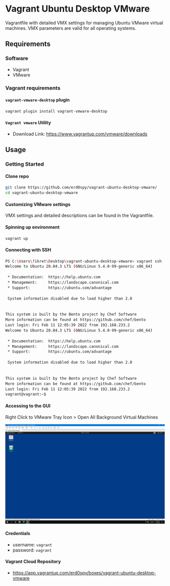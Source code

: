 # **Vagrant Ubuntu Desktop VMware**

Vagrantfile with detailed VMX settings for managing Ubuntu VMware virtual machines. VMX parameters are valid for all operating systems.

## **Requirements**

### **Software**

- Vagrant
- VMware

### **Vagrant requirements**

#### `vagrant-vmware-desktop` plugin

```bash
vagrant plugin install vagrant-vmware-desktop
```

#### `Vagrant vmware` Utility

- Download Link: https://www.vagrantup.com/vmware/downloads


## **Usage**

### **Getting Started**

#### **Clone repo**

```bash
git clone https://github.com/erd0spy/vagrant-ubuntu-desktop-vmware/
cd vagrant-ubuntu-desktop-vmware
```

#### **Customizing VMware settings**

VMX settings and detailed descriptions can be found in the Vagrantfile.


#### **Spinning up environment**

```bash
vagrant up
```

#### **Connecting with SSH**

```bash
PS C:\Users\fikret\Desktop\vagrant-ubuntu-desktop-vmware> vagrant ssh
Welcome to Ubuntu 20.04.3 LTS (GNU/Linux 5.4.0-99-generic x86_64)

 * Documentation:  https://help.ubuntu.com
 * Management:     https://landscape.canonical.com
 * Support:        https://ubuntu.com/advantage

 System information disabled due to load higher than 2.0


This system is built by the Bento project by Chef Software
More information can be found at https://github.com/chef/bento
Last login: Fri Feb 11 12:05:39 2022 from 192.168.233.2
Welcome to Ubuntu 20.04.3 LTS (GNU/Linux 5.4.0-99-generic x86_64)

 * Documentation:  https://help.ubuntu.com
 * Management:     https://landscape.canonical.com
 * Support:        https://ubuntu.com/advantage

 System information disabled due to load higher than 2.0


This system is built by the Bento project by Chef Software
More information can be found at https://github.com/chef/bento
Last login: Fri Feb 11 12:05:39 2022 from 192.168.233.2
vagrant@vagrant:~$
```

#### **Accessing to the GUI**

Right Click to VMware Tray Icon > Open All Background Virtual Machines

![Desktop](https://github.com/erd0spy/vagrant-ubuntu-desktop-vmware/blob/main/images/desktop.PNG)

#### **Credentials**

- username: `vagrant`
- password: `vagrant`

#### **Vagrant Cloud Repository**

- https://app.vagrantup.com/erd0spy/boxes/vagrant-ubuntu-desktop-vmware
